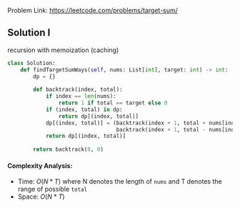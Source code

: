 Problem Link: https://leetcode.com/problems/target-sum/



## Solution I
recursion with memoization (caching)

```python
class Solution:
    def findTargetSumWays(self, nums: List[int], target: int) -> int:
        dp = {}
        
        def backtrack(index, total):
            if index == len(nums):
                return 1 if total == target else 0
            if (index, total) in dp:
                return dp[(index, total)]
            dp[(index, total)] = (backtrack(index + 1, total + nums[index]) +
                                  backtrack(index + 1, total - nums[index]))
            return dp[(index, total)]
        
        return backtrack(0, 0)
```

#### Complexity Analysis:
- Time: $O(N * T)$ where N denotes the length of `nums` and T denotes the range of possible `total`
- Space: $O(N * T)$